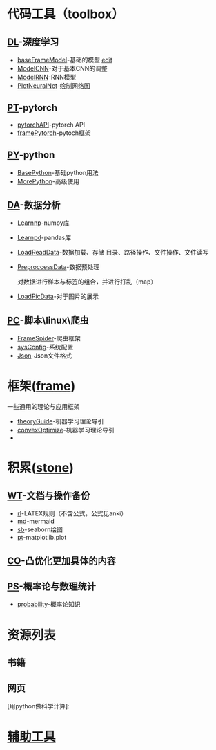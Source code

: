 # 代码工具（toolbox）

## [DL](https://xtj2020.top/toolbox/DL)-深度学习

- [baseFrameModel](https://xtj2020.top/toolbox/DL/baseFrameModel.html)-基础的模型 [edit](./toolbox/DL/baseFrameModel.md)
- [ModelCNN](https://xtj2020.top/toolbox/DL/ModelCNN.html)-对于基本CNN的调整
- [ModelRNN](https://xtj2020.top/toolbox/DL/ModelRNN.html)-RNN模型
- [PlotNeuralNet](https://xtj2020.top/toolbox/DL/PlotNeuralNet.html)-绘制网络图

## [PT](https://xtj2020.top/toolbox/PT)-pytorch

- [pytorchAPI](https://xtj2020.top/toolbox/PT/pytorchAPI.html)-pytorch API
- [framePytorch](https://xtj2020.top/toolbox/PT/framePytorch.html)-pytoch框架

## [PY](https://xtj2020.top/toolbox/PY)-python

- [BasePython](https://xtj2020.top/toolbox/PY/BasePython.html)-基础python用法
- [MorePython](https://xtj2020.top/toolbox/PY/MorePython.html)-高级使用

  

## [DA](https://xtj2020.top/toolbox/DA)-数据分析

- [Learnnp](https://xtj2020.top/toolbox/DA/Learnnp.html)-numpy库

- [Learnpd](https://xtj2020.top/toolbox/DA/Learnpd.html)-pandas库

- [LoadReadData](https://xtj2020.top/toolbox/DA/LoadReadData.html)-数据加载、存储
  目录、路径操作、文件操作、文件读写
  
- [PreproccessData](https://xtj2020.top/toolbox/DA/PreproccessData.html)-数据预处理

  对数据进行样本与标签的组合，并进行打乱（map）

- [LoadPicData](https://xtj2020.top/toolbox/DA/LoadPicData.html)-对于图片的展示

## [PC](https://xtj2020.top/toolbox/PC)-脚本\linux\爬虫

- [FrameSpider](https://xtj2020.top/toolbox/PC/FrameSpider.html)-爬虫框架
- [sysConfig](https://xtj2020.top/toolbox/PC/sysConfig.html)-系统配置
- [Json](https://xtj2020.top/toolbox/PC/Json.html)-Json文件格式



# 框架([frame](./frame/))

一些通用的理论与应用框架

- [theoryGuide](https://xtj2020.top/frame/theoryGuide.html)-机器学习理论导引
- [convexOptimize](https://xtj2020.top/frame/convexOptimize.html)-机器学习理论导引
- 



# 积累([stone](./stone/))

## [WT](./stone/WT)-文档与操作备份

- [rl](https://xtj2020.top/stone/WT/rl.html)-LATEX规则（不含公式，公式见anki）
- [md](https://xtj2020.top/stone/WT/md.html)-mermaid
- [sb](https://xtj2020.top/stone/WT/sb.html)-seaborn绘图
- [pt](https://xtj2020.top/stone/WT/pt.html)-matplotlib.plot

## [CO](./stone/CO)-凸优化更加具体的内容

## [PS](./stone/PS)-概率论与数理统计 
- [probability](https://xtj2020.top/stone/PS/probability.html)-概率论知识

# 资源列表

## 书籍

[1]:.https://xtj2020.top/.https://xtj2020.top/.https://xtj2020.top/Document/Coding/python&数据分析/用Python做科学计算-中文版.pdf

## 网页

[2]: https://zh.wikipedia.org/wiki/Help:%E6%95%B0%E5%AD%A6%E5%85%AC%E5%BC%8
[用python做科学计算]:

# [辅助工具](./Forindex.ipynb)
